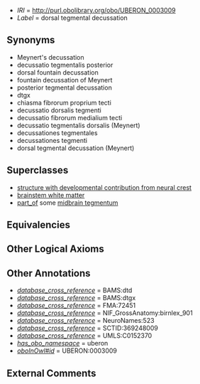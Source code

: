  * *IRI* = http://purl.obolibrary.org/obo/UBERON_0003009
 * *Label* = dorsal tegmental decussation

## Synonyms

 * Meynert's decussation
 * decussatio tegmentalis posterior
 * dorsal fountain decussation
 * fountain decussation of Meynert
 * posterior tegmental decussation
 * dtgx
 * chiasma fibrorum proprium tecti
 * decussatio dorsalis tegmenti
 * decussatio fibrorum medialium tecti
 * decussatio tegmentalis dorsalis (Meynert)
 * decussationes tegmentales
 * decussationes tegmenti
 * dorsal tegmental decussation (Meynert)

## Superclasses

 * [structure with developmental contribution from neural crest](../../UBERON/14/UBERON_0010314.md)
 * [brainstem white matter](../../UBERON/91/UBERON_0014891.md)
 * [part_of](../../BFO/50/BFO_0000050.md) some [midbrain tegmentum](../../UBERON/43/UBERON_0001943.md)

## Equivalencies


## Other Logical Axioms


## Other Annotations

 * *[database_cross_reference](../../ef/oboInOwl#hasDbXref.md)* = BAMS:dtd
 * *[database_cross_reference](../../ef/oboInOwl#hasDbXref.md)* = BAMS:dtgx
 * *[database_cross_reference](../../ef/oboInOwl#hasDbXref.md)* = FMA:72451
 * *[database_cross_reference](../../ef/oboInOwl#hasDbXref.md)* = NIF_GrossAnatomy:birnlex_901
 * *[database_cross_reference](../../ef/oboInOwl#hasDbXref.md)* = NeuroNames:523
 * *[database_cross_reference](../../ef/oboInOwl#hasDbXref.md)* = SCTID:369248009
 * *[database_cross_reference](../../ef/oboInOwl#hasDbXref.md)* = UMLS:C0152370
 * *[has_obo_namespace](../../ce/oboInOwl#hasOBONamespace.md)* = uberon
 * *[oboInOwl#id](../../id/oboInOwl#id.md)* = UBERON:0003009

## External Comments

